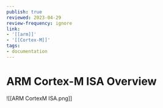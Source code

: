 ```yaml
---
publish: true
reviewed: 2023-04-29
review-frequency: ignore
link:
- '[[arm]]'
- '[[Cortex-M]]'
tags:
- documentation
---
```


# ARM Cortex-M ISA Overview

![[ARM CortexM ISA.png]]